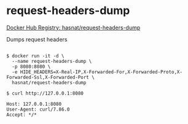 # request-headers-dump

[Docker Hub Registry: hasnat/request-headers-dump](https://hub.docker.com/r/hasnat/request-headers-dump)

Dumps request headers 

```

$ docker run -it -d \
  --name request-headers-dump \
  -p 8080:8080 \
  -e HIDE_HEADERS=X-Real-IP,X-Forwarded-For,X-Forwarded-Proto,X-Forwarded-Ssl,X-Forwarded-Port \
  hasnat/request-headers-dump

$ curl http://127.0.0.1:8080

Host: 127.0.0.1:8080
User-Agent: curl/7.86.0
Accept: */*
```
